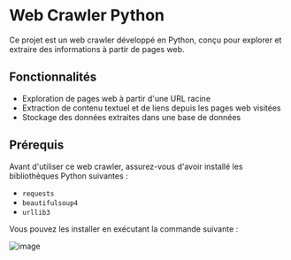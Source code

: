 # Web Crawler Python

Ce projet est un web crawler développé en Python, conçu pour explorer et extraire des informations à partir de pages web.

## Fonctionnalités

- Exploration de pages web à partir d'une URL racine
- Extraction de contenu textuel et de liens depuis les pages web visitées
- Stockage des données extraites dans une base de données

## Prérequis

Avant d'utiliser ce web crawler, assurez-vous d'avoir installé les bibliothèques Python suivantes :

- `requests`
- `beautifulsoup4`
- `urllib3`

Vous pouvez les installer en exécutant la commande suivante :


![image](https://github.com/mazong-dongmo-manuel-glory/chronos/assets/77224564/3e53161a-d23d-4551-969a-40f69550847c)

